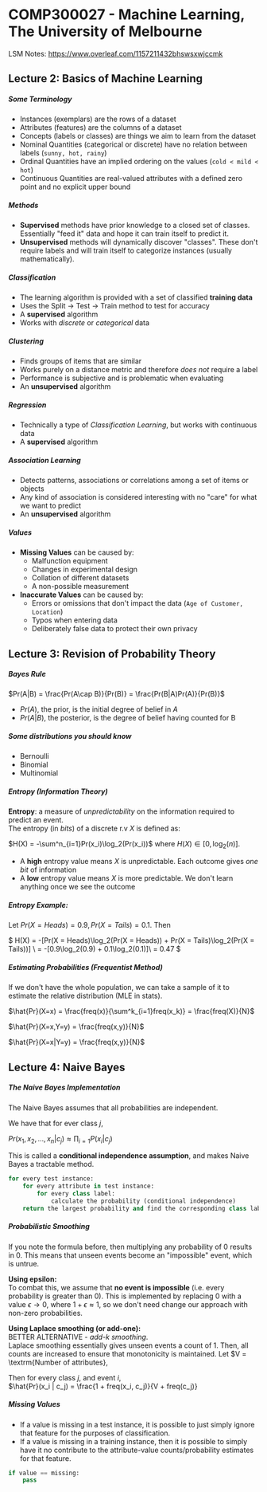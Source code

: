 COMP300027 - Machine Learning, The University of Melbourne
=========

LSM Notes: https://www.overleaf.com/1157211432bhswsxwjccmk 

## Lecture 2: Basics of Machine Learning
##### Some Terminology
- Instances (exemplars) are the rows of a dataset
- Attributes (features) are the columns of a dataset
- Concepts (labels or classes) are things we aim to learn from the dataset
- Nominal Quantities (categorical or discrete) have no relation between labels (`sunny, hot, rainy`)
- Ordinal Quantities have an implied ordering on the values (`cold < mild < hot`)
- Continuous Quantities are real-valued attributes with a defined zero point and no explicit upper bound

##### Methods
- **Supervised** methods have prior knowledge to a closed set of classes. Essentially "feed it" data and hope it can train itself to predict it.
- **Unsupervised** methods will dynamically discover "classes". These don't require labels and will train itself to categorize instances (usually mathematically).

##### Classification
- The learning algorithm is provided with a set of classified **training data**
- Uses the Split -> Test -> Train method to test for accuracy
- A **supervised** algorithm
- Works with *discrete* or *categorical* data

##### Clustering
- Finds groups of items that are similar 
- Works purely on a distance metric and therefore *does not* require a label
- Performance is subjective and is problematic when evaluating
- An **unsupervised** algorithm

##### Regression
- Technically a type of *Classification Learning*, but works with continuous data
- A **supervised** algorithm

##### Association Learning
- Detects patterns, associations or correlations among a set of items or objects
- Any kind of association is considered interesting with no "care" for what we want to predict
- An **unsupervised** algorithm

##### Values
- **Missing Values** can be caused by:
    - Malfunction equipment
    - Changes in experimental design
    - Collation of different datasets
    - A non-possible measurement
- **Inaccurate Values** can be caused by:
    - Errors or omissions that don't impact the data (`Age of Customer, Location`)
    - Typos when entering data
    - Deliberately false data to protect their own privacy

## Lecture 3: Revision of Probability Theory
##### Bayes Rule
$Pr(A|B) = \frac{Pr(A\cap B)}{Pr(B)} = \frac{Pr(B|A)Pr(A)}{Pr(B)}$
- $Pr(A)$, the prior, is the initial degree of belief in $A$
- $Pr(A|B)$, the posterior, is the degree of belief having counted for B

##### Some distributions you should know
- Bernoulli
- Binomial
- Multinomial

##### Entropy (Information Theory)
**Entropy**: a measure of *unpredictability* on the information required to predict an event.  
The entropy (in *bits*) of a discrete r.v $X$ is defined as:  

$H(X) = -\sum^n_{i=1}Pr(x_i)\log_2(Pr(x_i))$ where $H(X) \in [0, \log_2(n)]$.
- A **high** entropy value means $X$ is unpredictable. Each outcome gives *one bit* of information
- A **low** entropy value means $X$ is more predictable. We don't learn anything once we see the outcome

##### Entropy Example:
Let $Pr(X = Heads) = 0.9, Pr(X = Tails) = 0.1$. Then  

$
H(X) = -[Pr(X = Heads)\log_2(Pr(X = Heads)) + Pr(X = Tails)\log_2(Pr(X = Tails))] \\
= -[0.9\log_2(0.9) + 0.1\log_2(0.1)]\\
= 0.47
$

##### Estimating Probabilities (Frequentist Method)
If we don't have the whole population, we can take a sample of it to estimate the relative distribution (MLE in stats). 

$\hat{Pr}(X=x) = \frac{freq(x)}{\sum^k_{i=1}freq(x_k)} = \frac{freq(X)}{N}$

$\hat{Pr}(X=x,Y=y) = \frac{freq(x,y)}{N}$

$\hat{Pr}(X=x|Y=y) = \frac{freq(x,y)}{N}$

## Lecture 4: Naive Bayes
##### The Naive Bayes Implementation
The Naive Bayes assumes that all probabilities are independent. 

We have that for ever class $j$,

$Pr(x_1,x_2,\dots,x_n | c_j) \approx \prod_{i=1}P(x_i | c_j)$

This is called a **conditional independence assumption**, and makes Naive Bayes a tractable method. 

```python
for every test instance:
    for every attribute in test instance:
        for every class label:
            calculate the probability (conditional independence)
    return the largest probability and find the corresponding class label
```

##### Probabilistic Smoothing
If you note the formula before, then multiplying any probability of 0 results in 0. This means that unseen events become an "impossible" event, which is untrue.

**Using epsilon:**  
To combat this, we assume that **no event is impossible** (i.e. every probability is greater than 0). This is implemented by replacing 0 with a value $\epsilon\rightarrow 0$, where $1+\epsilon \approx 1$, so we don't need change our approach with non-zero probabilities. 

**Using Laplace smoothing (or add-one):**   
BETTER ALTERNATIVE - *add-k smoothing*.  
Laplace smoothing essentially gives unseen events a count of 1. Then, all counts are increased to ensure that monotonicity is maintained. Let $V = \textrm{Number of attributes},

Then for every class $j$, and event $i$,  
$\hat{Pr}(x_i | c_j) = \frac{1 + freq(x_i, c_j)}{V + freq(c_j)}

##### Missing Values
- If a value is missing in a test instance, it is possible to just simply ignore that feature for the purposes of classification.    
- If a value is missing in a training instance, then it is possible to simply have it no contribute to the attribute-value counts/probability estimates for that feature. 
```python
if value == missing:
    pass
```